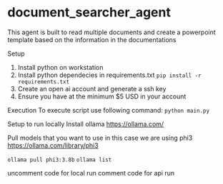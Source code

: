 # document_searcher_agent

This agent is built to read multiple documents and create a powerpoint template based on the information in the documentations

Setup

1. Install python on workstation
2. Install python dependecies in requirements.txt
   `pip install -r requirements.txt`
3. Create an open ai account and generate a ssh key
4. Ensure you have at the minimum $5 USD in your account

Execution
To execute script use following command:
`python main.py`

Setup to run locally
Install ollama
https://ollama.com/

Pull models that you want to use in this case we are using phi3
https://ollama.com/library/phi3

`ollama pull phi3:3.8b`
`ollama list`

uncomment code for local run
comment code for api run
